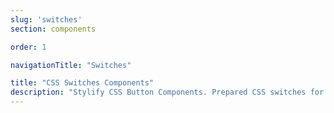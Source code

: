 ```yaml
---
slug: 'switches'
section: components

order: 1

navigationTitle: "Switches"

title: "CSS Switches Components"
description: "Stylify CSS Button Components. Prepared CSS switches for your next web project. Copy&Paste, without CSS framework."
---
```


<interactive-preview class="margin-bottom:48px"
min-height="100"
title="Switches"
html-snippet="components/switches"></interactive-preview>

<interactive-preview class="margin-bottom:48px"
min-height="100"
title="Checkboxes"
html-snippet="components/checkboxes"></interactive-preview>
